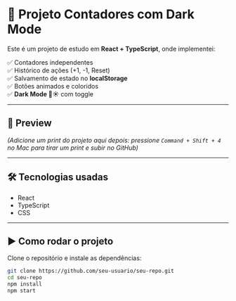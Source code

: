 # 🚀 Projeto Contadores com Dark Mode

Este é um projeto de estudo em **React + TypeScript**, onde implementei:

✅ Contadores independentes  
✅ Histórico de ações (+1, -1, Reset)  
✅ Salvamento de estado no **localStorage**  
✅ Botões animados e coloridos  
✅ **Dark Mode 🌙☀️** com toggle  

---

## 📸 Preview

_(Adicione um print do projeto aqui depois: pressione `Command + Shift + 4` no Mac para tirar um print e subir no GitHub)_

---

## 🛠️ Tecnologias usadas
- React
- TypeScript
- CSS

---

## ▶️ Como rodar o projeto

Clone o repositório e instale as dependências:

```bash
git clone https://github.com/seu-usuario/seu-repo.git
cd seu-repo
npm install
npm start
